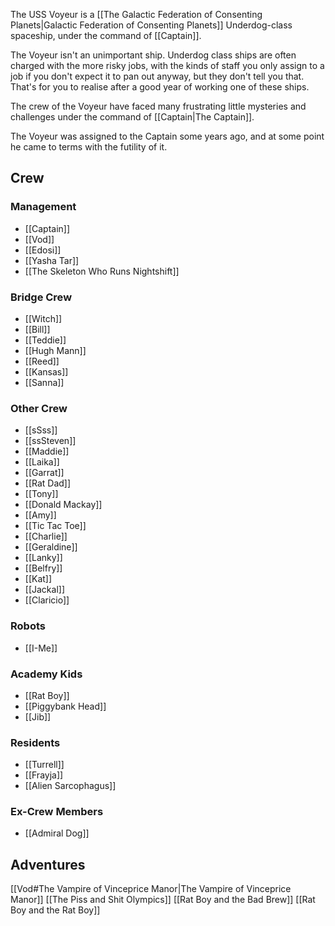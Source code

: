 The USS Voyeur is a [[The Galactic Federation of Consenting Planets|Galactic Federation of Consenting Planets]] Underdog-class spaceship, under the command of [[Captain]].

The Voyeur isn't an unimportant ship. Underdog class ships are often charged with the more risky jobs, with the kinds of staff you only assign to a job if you don't expect it to pan out anyway, but they don't tell you that. That's for you to realise after a good year of working one of these ships.

The crew of the Voyeur have faced many frustrating little mysteries and challenges under the command of [[Captain|The Captain]]. 

The Voyeur was assigned to the Captain some years ago, and at some point he came to terms with the futility of it. 
## Crew
### Management
- [[Captain]]
- [[Vod]]
- [[Edosi]]
- [[Yasha Tar]]
- [[The Skeleton Who Runs Nightshift]]
### Bridge Crew
- [[Witch]]
- [[Bill]]
- [[Teddie]]
- [[Hugh Mann]]
- [[Reed]]
- [[Kansas]]
- [[Sanna]]
### Other Crew
- [[sSss]]
- [[ssSteven]]
- [[Maddie]]
- [[Laika]]
- [[Garrat]]
- [[Rat Dad]]
- [[Tony]]
- [[Donald Mackay]]
- [[Amy]]
- [[Tic Tac Toe]]
- [[Charlie]]
- [[Geraldine]]
- [[Lanky]]
- [[Belfry]]
- [[Kat]]
- [[Jackal]]
- [[Claricio]]
### Robots
- [[I-Me]]
### Academy Kids
- [[Rat Boy]]
- [[Piggybank Head]]
- [[Jib]]
### Residents
- [[Turrell]]
- [[Frayja]]
- [[Alien Sarcophagus]]
### Ex-Crew Members
- [[Admiral Dog]]
## Adventures
[[Vod#The Vampire of Vinceprice Manor|The Vampire of Vinceprice Manor]]
[[The Piss and Shit Olympics]]
[[Rat Boy and the Bad Brew]]
[[Rat Boy and the Rat Boy]]
